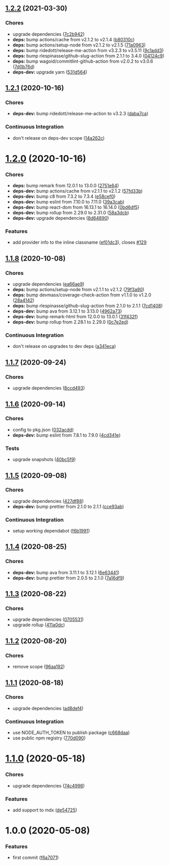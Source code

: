 ## [1.2.2](https://github.com/sergioramos/remark-oembed/compare/v1.2.1...v1.2.2) (2021-03-30)

### Chores

- upgrade dependencies ([7c2b942](https://github.com/sergioramos/remark-oembed/commit/7c2b942bccd83a2e6e50f6e31f0def9e48560bdf))
- **deps:** bump actions/cache from v2.1.2 to v2.1.4 ([b80310c](https://github.com/sergioramos/remark-oembed/commit/b80310c1a19088a7868d429ffd87181bed7c583f))
- **deps:** bump actions/setup-node from v2.1.2 to v2.1.5 ([71a0963](https://github.com/sergioramos/remark-oembed/commit/71a09638dcdf114e30edb484da0d0cd0e0a1c9a1))
- **deps:** bump ridedott/release-me-action from v3.2.3 to v3.5.11 ([9c1add3](https://github.com/sergioramos/remark-oembed/commit/9c1add35c47463d221414f7659b69b014a7a2fb7))
- **deps:** bump rlespinasse/github-slug-action from 2.1.1 to 3.4.0 ([04124c9](https://github.com/sergioramos/remark-oembed/commit/04124c97c80c46f75a1022441f7a211a32333fcd))
- **deps:** bump wagoid/commitlint-github-action from v2.0.2 to v3.0.6 ([7d0b76d](https://github.com/sergioramos/remark-oembed/commit/7d0b76d98e933b7803a830408bbfd23c58685877))
- **deps-dev:** upgrade yarn ([531d564](https://github.com/sergioramos/remark-oembed/commit/531d564db0dd17b3a2d2faa0ab9c6ea16b5a43cc))

## [1.2.1](https://github.com/sergioramos/remark-oembed/compare/v1.2.0...v1.2.1) (2020-10-16)

### Chores

- **deps-dev:** bump ridedott/release-me-action to v3.2.3 ([daba7ca](https://github.com/sergioramos/remark-oembed/commit/daba7ca9ca8b5bf8f6ecc7da9826ae7e6a974912))

### Continuous Integration

- don't release on deps-dev scope ([14a262c](https://github.com/sergioramos/remark-oembed/commit/14a262c3c9a4c5e13bb05f5f870e40b14c3fdae9))

# [1.2.0](https://github.com/sergioramos/remark-oembed/compare/v1.1.8...v1.2.0) (2020-10-16)

### Chores

- **deps:** bump remark from 12.0.1 to 13.0.0 ([2751e64](https://github.com/sergioramos/remark-oembed/commit/2751e64c772f04dddd2c674c8210cd3639061ba5))
- **deps-dev:** bump actions/cache from v2.1.1 to v2.1.2 ([57fd33b](https://github.com/sergioramos/remark-oembed/commit/57fd33becf43970ba717170439425ff4f7a5892c))
- **deps-dev:** bump c8 from 7.3.2 to 7.3.4 ([e58cef0](https://github.com/sergioramos/remark-oembed/commit/e58cef0ac5efdf4e8b6fe6d048e7e7635733647b))
- **deps-dev:** bump eslint from 7.10.0 to 7.11.0 ([39a3cab](https://github.com/sergioramos/remark-oembed/commit/39a3cab6a1a3281ca36c8647195ca49652a773a1))
- **deps-dev:** bump react-dom from 16.13.1 to 16.14.0 ([0bd6df5](https://github.com/sergioramos/remark-oembed/commit/0bd6df5bc14aff203c8d0efb4337a9321fa913d1))
- **deps-dev:** bump rollup from 2.29.0 to 2.31.0 ([58a3dcb](https://github.com/sergioramos/remark-oembed/commit/58a3dcb719ccd3a6fe326c95f55f460cb17a4418))
- **deps-dev:** upgrade dependencies ([8d64890](https://github.com/sergioramos/remark-oembed/commit/8d648907cc120b163816072812a0e5f3bc39aa87))

### Features

- add provider info to the inline classname ([ef01dc3](https://github.com/sergioramos/remark-oembed/commit/ef01dc3fba28d448da96fb7e144e4072ebd31f92)), closes [#129](https://github.com/sergioramos/remark-oembed/issues/129)

## [1.1.8](https://github.com/sergioramos/remark-oembed/compare/v1.1.7...v1.1.8) (2020-10-08)

### Chores

- upgrade dependencies ([ea66ae9](https://github.com/sergioramos/remark-oembed/commit/ea66ae9eb030e8e02428251d41b1d2a37e64c2f3))
- **deps:** bump actions/setup-node from v2.1.1 to v2.1.2 ([79f3a90](https://github.com/sergioramos/remark-oembed/commit/79f3a90eef5a8e85e3fa794adbf5cea6519a62ec))
- **deps:** bump devmasx/coverage-check-action from v1.1.0 to v1.2.0 ([28a4142](https://github.com/sergioramos/remark-oembed/commit/28a4142d63d92e7fbff0799b5010b36a6b08cc0f))
- **deps:** bump rlespinasse/github-slug-action from 2.1.0 to 2.1.1 ([7cd1408](https://github.com/sergioramos/remark-oembed/commit/7cd14088c190a1e9cb3486f37eb816949ed1ab3c))
- **deps-dev:** bump ava from 3.12.1 to 3.13.0 ([4962a73](https://github.com/sergioramos/remark-oembed/commit/4962a736554b92cb7cde1a9160f5dc86041f06b7))
- **deps-dev:** bump remark-html from 12.0.0 to 13.0.1 ([31f432f](https://github.com/sergioramos/remark-oembed/commit/31f432f441fa0464f70c92a846f4dd7fda5be9d8))
- **deps-dev:** bump rollup from 2.28.1 to 2.29.0 ([0c7e2ed](https://github.com/sergioramos/remark-oembed/commit/0c7e2eda011aad474734e7958c09652420bedacf))

### Continuous Integration

- don't release on upgrades to dev deps ([a341eca](https://github.com/sergioramos/remark-oembed/commit/a341ecab700388baad48f616580d7fd2c140cd05))

## [1.1.7](https://github.com/sergioramos/remark-oembed/compare/v1.1.6...v1.1.7) (2020-09-24)

### Chores

- upgrade dependencies ([8ccd493](https://github.com/sergioramos/remark-oembed/commit/8ccd493d4fad1b1939af30134e7178e78bc7b3a9))

## [1.1.6](https://github.com/sergioramos/remark-oembed/compare/v1.1.5...v1.1.6) (2020-09-14)

### Chores

- config to pkg.json ([032acdd](https://github.com/sergioramos/remark-oembed/commit/032acddb7aadb913d35c946dcbaf9b526d9d5c1f))
- **deps-dev:** bump eslint from 7.8.1 to 7.9.0 ([4cd341e](https://github.com/sergioramos/remark-oembed/commit/4cd341e0015e8260e978888f1fe7a0829edce09c))

### Tests

- upgrade snapshots ([40bc5f9](https://github.com/sergioramos/remark-oembed/commit/40bc5f9f91e25cb97661405a1dfde99fdafd31c6))

## [1.1.5](https://github.com/sergioramos/remark-oembed/compare/v1.1.4...v1.1.5) (2020-09-08)

### Chores

- upgrade dependencies ([427df88](https://github.com/sergioramos/remark-oembed/commit/427df88b3373bfdc798d2499ffe3ec71861ea206))
- **deps-dev:** bump prettier from 2.1.0 to 2.1.1 ([cce93ab](https://github.com/sergioramos/remark-oembed/commit/cce93abcabb6ff79974ce77d4e67dfea57648964))

### Continuous Integration

- setup working dependabot ([f6b1991](https://github.com/sergioramos/remark-oembed/commit/f6b199179f2caf51cf775f2e9e8963fd90425a58))

## [1.1.4](https://github.com/sergioramos/remark-oembed/compare/v1.1.3...v1.1.4) (2020-08-25)

### Chores

- **deps-dev:** bump ava from 3.11.1 to 3.12.1 ([6e63441](https://github.com/sergioramos/remark-oembed/commit/6e6344124587f25f4705a3ffc6b89ebe223df8db))
- **deps-dev:** bump prettier from 2.0.5 to 2.1.0 ([7a16df9](https://github.com/sergioramos/remark-oembed/commit/7a16df96090cd85142e3f3dedb38cb01e649b70c))

## [1.1.3](https://github.com/sergioramos/remark-oembed/compare/v1.1.2...v1.1.3) (2020-08-22)

### Chores

- upgrade dependencies ([0705531](https://github.com/sergioramos/remark-oembed/commit/0705531db994ed2c9ff60a68f41a7a2c5e9ec94c))
- upgrade rollup ([411a0dc](https://github.com/sergioramos/remark-oembed/commit/411a0dc8e2b9b3326f3fe156db8dac205355d292))

## [1.1.2](https://github.com/sergioramos/remark-oembed/compare/v1.1.1...v1.1.2) (2020-08-20)

### Chores

- remove scope ([96aa192](https://github.com/sergioramos/remark-oembed/commit/96aa19295ab676d6bb82f8776b703fb06c47f6ab))

## [1.1.1](https://github.com/sergioramos/remark-oembed/compare/v1.1.0...v1.1.1) (2020-08-18)

### Chores

- upgrade dependencies ([ad8def4](https://github.com/sergioramos/remark-oembed/commit/ad8def461017166386e8df373a45587b1d2bc703))

### Continuous Integration

- use NODE_AUTH_TOKEN to publish package ([c668daa](https://github.com/sergioramos/remark-oembed/commit/c668daacad063e1a5614142e863e9c66b3973d34))
- use public npm registry ([770d090](https://github.com/sergioramos/remark-oembed/commit/770d090b43c7c081b43da545ca317e98829f9a43))

# [1.1.0](https://github.com/sergioramos/remark-oembed/compare/v1.0.0...v1.1.0) (2020-05-18)

### Chores

- upgrade dependencies ([74c4998](https://github.com/sergioramos/remark-oembed/commit/74c4998b40e7238542532f4263caa7f7194f4636))

### Features

- add support to mdx ([de54725](https://github.com/sergioramos/remark-oembed/commit/de54725987dc1cdf4e7425f1723cc2be08a54cb2))

# 1.0.0 (2020-05-08)

### Features

- first commit ([f6a7071](https://github.com/sergioramos/remark-oembed/commit/f6a70710c73f1714b27c0f2ea405cfc6bd69da43))
